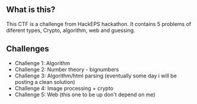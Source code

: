 ## What is this?
This CTF is a challenge from HackEPS hackathon. 
It contains 5 problems of diferent types, Crypto, algorithm, web and guessing.

## Challenges

* Challenge 1: Algorithm
* Challenge 2: Number theory - bignumbers
* Challenge 3: Algorithm/html parsing (eventually some day i will be posting a clean solution)
* Challenge 4: Image processing + crypto
* Challenge 5: Web (this one to be up don't depend on me)
